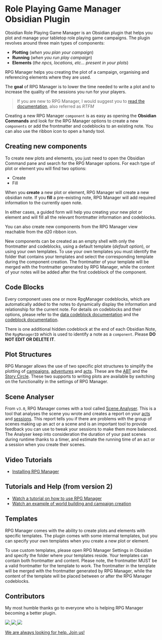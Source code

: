 # Role Playing Game Manager Obsidian Plugin 

Obsidian Role Playing Game Manager is an Obsidian plugin that helps you plot and manage your tabletop role playing game 
campaigns. The plugin revolves around three main types of components: 
- **Plotting** (_when you plan your campaign_)
- **Running** (_when you run play campaign_)
- **Elements** (_the npcs, locations, etc... present in your plots_)

RPG Manager helps you creating the plot of a campaign, organising and referencing elements where they are used.

The **goal** of RPG Manager is to lower the time needed to write a plot and to increase the quality of the sessions you 
run for your players.

> If you are new to RPG Manager, I would suggest you to [read the documentation](documentation/index.md), also referred
> as _RTFM_

Creating a new RPG Manager `component` is as easy as opening the **Obsidian Commands** and look for the RPG Manager 
options to create a new `components` or add the frontmatter and codeblocks to an existing note. You can also use the 
ribbon icon to open a handy tool.

## Creating new components

To create new plots and elements, you just need to open the Obsidian Command pane and search for the RPG Manager 
options. For each type of plot or element you will find two options:
- Create
- Fill

When you **create** a new plot or element, RPG Manager will create a new obsidian note. If you **fill** a pre-existing 
note, RPG Manager will add required information to the currently open note.

In either cases, a guided form will help you creating your new plot or element and will fill all the relevant 
frontmatter information and codeblocks.

You can also create new components from the RPG Manager view reachable from the d20 ribbon icon.

New components can be created as an empty shell with only the frontmatter and codeblocks, using a default template 
(_default option_), or using your own templates. To use your own templates you must identify the folder that contains
your templates and select the corresponding template during the component creation. The frontmatter of your template
will be merged with the frontmatter generated by RPG Manager, while the content of your notes will be added after the 
first codeblock of the component.

## Code Blocks

Every component uses one or more RpgManager codeblocks, which are automatically added to the notes to dynamically 
display the information and relationship for the current note. For details on codeblocks and their options, please 
refer to the [data codeblock documentation](documentation/data/index.md) and the 
[codeblock documentation](documentation/views/index.md).

There is one additional hidden codeblock at the end of each Obsidian Note, the `RpgManagerID` which is used to identify
a note as a `component`. Please **DO NOT EDIT OR DELETE IT**.

## Plot Structures

RPG Manager allows the use of two specific plot structures to simplify the plotting of 
[campaigns](documentation/components/campaign.md), [adventures](documentation/components/adventure.md) and 
[acts](documentation/components/act.md). These are the [ABT](documentation/plots/abt.md) and the
[Story Circle](documentation/plots/storycircle.md). These two supports to writing plots are available by switching on 
the functionality in the settings of RPG Manager.

## Scene Analyser

From `v3.0`, RPG Manager comes with a tool called [Scene Analyser](documentation/analyser/index.md). This is a tool 
that analyses the scene you wrote and creates a report on your [acts](documentation/components/act.md) and 
[sessions](documentation/components/session.md). This report tells you if there are problems with the group of scenes 
making up an act or a scene and is an important tool to provide feedback you can use to tweak your sessions to make 
them more balanced. The Analyser keep into consideration the duration of your past scenes during runtime thanks to a 
timer, and estimate the running time of an act or a session when you create their scenes.

## Video Tutorials

- [Installing RPG Manager](https://www.youtube.com/watch?v=QGIbNNhL8so&list=PLAO6liEcd6-0iJXIKznSfkBenDxgmFR2h)

## Tutorials and Help (from version 2)

- [Watch a tutorial on how to use RPG Manager](https://youtu.be/NLvzfOWI4aE)
- [Watch an example of world building and campaign creation](https://youtu.be/die8QGKtk5A)

## Templates

RPG Manager comes with the ability to create plots and elements with specific templates. The plugin comes with some 
intermal templates, but you can specify your own templates when you create a new plot or element.

To use custom templates, please open RPG Manager Settings in Obsidian and specify the folder where your templates 
reside. Your templates can contain both frontmatter and content. Please note, the frontmatter MUST be a valid 
frontmatter for the template to work. The frontmatter in the template will be merged with the frontmatter generated by 
RPG Manager, while the content of the template will be placed between or after the RPG Manager codeblocks.

## Contributors

My most humble thanks go to everyone who is helping RPG Manager becoming a better plugin.

<a href="https://github.com/sigrunixia">
  <img src="https://github.com/sigrunixia.png?size=50">
</a>
<a href="https://github.com/SlRvb">
  <img src="https://github.com/SlRvb.png?size=50">
</a>
<a href="https://github.com/x1101">
  <img src="https://github.com/x1101.png?size=50">
</a>

[We are always looking for help. Join us!](https://github.com/carlonicora/obsidian-rpg-manager/issues/151)
